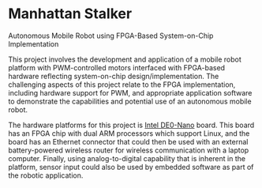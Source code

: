 # Manhattan Stalker
Autonomous Mobile Robot using FPGA-Based System-on-Chip Implementation

This project involves the development and application of a mobile robot platform with PWM-controlled motors interfaced with FPGA-based hardware reflecting system-on-chip design/implementation. The challenging aspects of this project relate to the FPGA implementation, including hardware support for PWM, and appropriate application software to demonstrate the capabilities and potential use of an autonomous mobile robot.

The hardware platforms for this project is [Intel DE0-Nano](https://software.intel.com/en-us/iot/hardware/fpga/de10-nano) board. This board has an FPGA chip with dual ARM processors which support Linux, and the board has an Ethernet connector that could then be used with an external battery-powered wireless router for wireless communication with a laptop computer. Finally, using analog-to-digital capability that is inherent in the platform, sensor input could also be used by embedded software as part of the robotic application.
